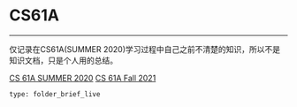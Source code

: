 # CS61A
 
---

仅记录在CS61A(SUMMER 2020)学习过程中自己之前不清楚的知识，所以不是知识文档，只是个人用的总结。

[CS 61A SUMMER 2020](https://inst.eecs.berkeley.edu/~cs61a/su20/)
[CS 61A Fall 2021](https://inst.eecs.berkeley.edu/~cs61a/fa21/)
```ccard
type: folder_brief_live
```
 
